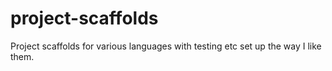 # project-scaffolds
Project scaffolds for various languages with testing etc set up the way I like them.
